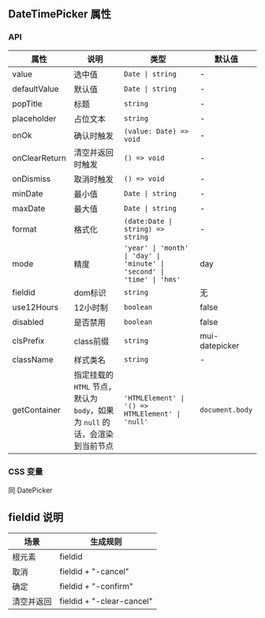 ## DateTimePicker 属性
### API
属性| 说明      | 类型                                                                       | 默认值           
----|---------|--------------------------------------------------------------------------|---------------
value | 选中值     | `Date \| string`                                                         | -             
defaultValue | 默认值     | `Date \| string`                                                         | -             
popTitle | 标题      | `string`                                                                 | -             
placeholder | 占位文本    | `string`                                                                 | -             
onOk | 确认时触发   | `(value: Date) => void`                                                  | -             
onClearReturn | 清空并返回时触发  | `() => void`                                                             | -             
onDismiss | 取消时触发     | `() => void`                                                             | -             
minDate | 最小值     | `Date \| string`                                                         | -             
maxDate | 最大值     | `Date \| string`                                                         | -             
format | 格式化 | `(date:Date \| string) => string`                                        | -              
mode | 精度      | `'year' \| 'month' \| 'day' \|  'minute' \| 'second' \| 'time' \| 'hms'` | day           
| fieldid          | dom标识   | `string `                                                                | 无             | false
use12Hours | 12小时制   | `boolean`                                                                | false         
disabled | 是否禁用    | `boolean`                                                                | false         
clsPrefix | class前缀 | `string`                                                                 | mui-datepicker 
className         | 样式类名 | `string`                                                                 | -             
getContainer | 指定挂载的 `HTML` 节点，默认为 `body`，如果为 `null` 的话，会渲染到当前节点 | `'HTMLElement' \| '() => HTMLElement' \| 'null'` | `document.body`

### CSS 变量
同 DatePicker

## fieldid 说明

| 场景     | 生成规则                          |
|--------|-------------------------------|
| 根元素    | fieldid                       |
| 取消     | fieldid + "-cancel"           |
| 确定     | fieldid + "-confirm"          |
| 清空并返回  | fieldid + "-clear-cancel"     |
